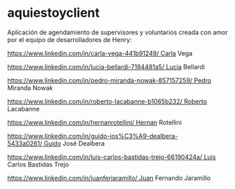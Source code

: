 # aquiestoyclient

Aplicación de agendamiento de supervisores y voluntarios creada con amor por el equipo de desarrolladores de Henry:

https://www.linkedin.com/in/carla-vega-441b91249/ Carla Vega

https://www.linkedin.com/in/lucia-bellardi-7184481a5/ Lucia Bellardi

https://www.linkedin.com/in/pedro-miranda-nowak-857157259/ Pedro Miranda Nowak

https://www.linkedin.com/in/roberto-lacabanne-b1065b232/ Roberto Lacabanne

https://www.linkedin.com/in/hernanrotellini/ Hernan Rotellini

https://www.linkedin.com/in/guido-jos%C3%A9-dealbera-5433a0261/ Guido José Dealbera

https://www.linkedin.com/in/luis-carlos-bastidas-trejo-66190424a/ Luis Carlos Bastidas Trejo

https://www.linkedin.com/in/juanferjaramillo/ Juan Fernando Jaramillo
